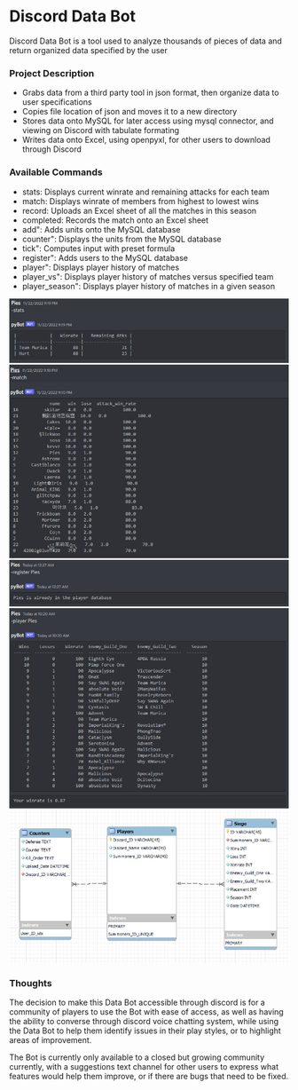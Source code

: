 # Discord Data Bot

Discord Data Bot is a tool used to analyze thousands of pieces of data and return organized data specified by the user

### Project Description

* Grabs data from a third party tool in json format, then organize data to user specifications
* Copies file location of json and moves it to a new directory
* Stores data onto MySQL for later access using mysql connector, and viewing on Discord with tabulate formating
* Writes data onto Excel, using openpyxl, for other users to download through Discord

### Available Commands

* stats: Displays current winrate and remaining attacks for each team
* match: Displays winrate of members from highest to lowest wins
* record: Uploads an Excel sheet of all the matches in this season
* completed: Records the match onto an Excel sheet
* add": Adds units onto the MySQL database
* counter": Displays the units from the MySQL database
* tick": Computes input with preset formula 
* register": Adds users to the MySQL database
* player": Displays player history of matches
* player_vs": Displays player history of matches versus specified team
* player_season": Displays player history of matches in a given season

![stats command](./images/stats.png)
![match command](./images/match.png)
![register command](./images/register.png)
![player command](./images/history.png)
![mysql ER diagram](./images/mysqldiagram.png)


### Thoughts

The decision to make this Data Bot accessible through discord is for a community of players to use the Bot with ease of access, as well as having the ability to converse through discord voice chatting system, while using the Data Bot to help them identify issues in their play styles, or to highlight areas of improvement.

The Bot is currently only available to a closed but growing community currently, with a suggestions text channel for other users to express what features would help them improve, or if there are bugs that need to be fixed. 










